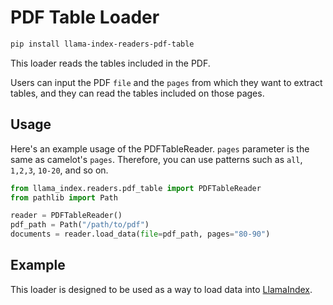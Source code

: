 # PDF Table Loader

```bash
pip install llama-index-readers-pdf-table
```

This loader reads the tables included in the PDF.

Users can input the PDF `file` and the `pages` from which they want to extract tables, and they can read the tables included on those pages.

## Usage

Here's an example usage of the PDFTableReader.
`pages` parameter is the same as camelot's `pages`. Therefore, you can use patterns such as `all`, `1,2,3`, `10-20`, and so on.

```python
from llama_index.readers.pdf_table import PDFTableReader
from pathlib import Path

reader = PDFTableReader()
pdf_path = Path("/path/to/pdf")
documents = reader.load_data(file=pdf_path, pages="80-90")
```

## Example

This loader is designed to be used as a way to load data into [LlamaIndex](https://github.com/run-llama/llama_index/).
